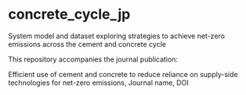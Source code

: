 # concrete_cycle_jp
System model and dataset exploring strategies to achieve net-zero emissions across the cement and concrete cycle

This repository accompanies the journal publication:

Efficient use of cement and concrete to reduce reliance on supply-side technologies for net-zero emissions, Journal name, DOI
